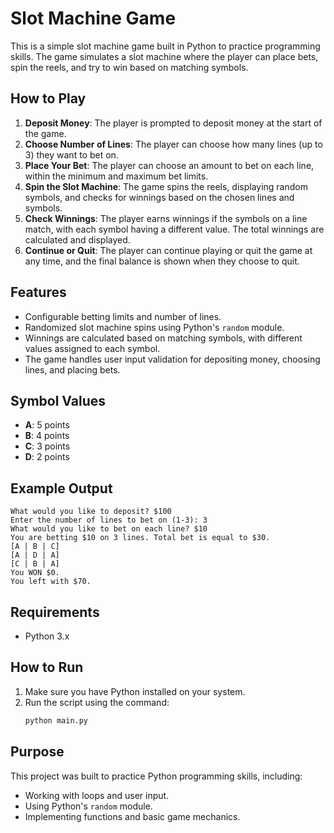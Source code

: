 
# Slot Machine Game

This is a simple slot machine game built in Python to practice programming skills. The game simulates a slot machine where the player can place bets, spin the reels, and try to win based on matching symbols.

## How to Play
1. **Deposit Money**: The player is prompted to deposit money at the start of the game.
2. **Choose Number of Lines**: The player can choose how many lines (up to 3) they want to bet on.
3. **Place Your Bet**: The player can choose an amount to bet on each line, within the minimum and maximum bet limits.
4. **Spin the Slot Machine**: The game spins the reels, displaying random symbols, and checks for winnings based on the chosen lines and symbols.
5. **Check Winnings**: The player earns winnings if the symbols on a line match, with each symbol having a different value. The total winnings are calculated and displayed.
6. **Continue or Quit**: The player can continue playing or quit the game at any time, and the final balance is shown when they choose to quit.

## Features
- Configurable betting limits and number of lines.
- Randomized slot machine spins using Python's `random` module.
- Winnings are calculated based on matching symbols, with different values assigned to each symbol.
- The game handles user input validation for depositing money, choosing lines, and placing bets.

## Symbol Values
- **A**: 5 points
- **B**: 4 points
- **C**: 3 points
- **D**: 2 points

## Example Output
```plaintext
What would you like to deposit? $100
Enter the number of lines to bet on (1-3): 3
What would you like to bet on each line? $10
You are betting $10 on 3 lines. Total bet is equal to $30.
[A | B | C]
[A | D | A]
[C | B | A]
You WON $0.
You left with $70.
```

## Requirements
- Python 3.x

## How to Run
1. Make sure you have Python installed on your system.
2. Run the script using the command:
   ```bash
   python main.py
   ```

## Purpose
This project was built to practice Python programming skills, including:
- Working with loops and user input.
- Using Python's `random` module.
- Implementing functions and basic game mechanics.

